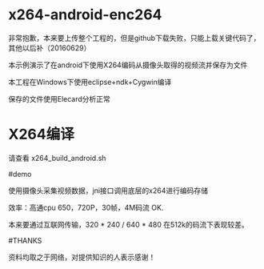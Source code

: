 # x264-android-enc264

非常抱歉，本来要上传整个工程的，但是github下载失败，只能上载关键代码了，其他以后补（20160629）

本示例演示了在android下使用X264编码从摄像头取得的视频流并保存为文件

本工程在Windows下使用eclipse+ndk+Cygwin编译

保存的文件使用Elecard分析正常


# X264编译

请查看 x264_build_android.sh 


#demo

使用摄像头采集视频数据，jni接口调用底层的x264进行编码存储

效率：高通cpu 650，720P，30帧，4M码流 OK.

本来要通过互联网传输，320 * 240  /  640 * 480  在512k的码流下表现较差。



#THANKS

资料均取之于网络，对提供知识的人表示感谢！
